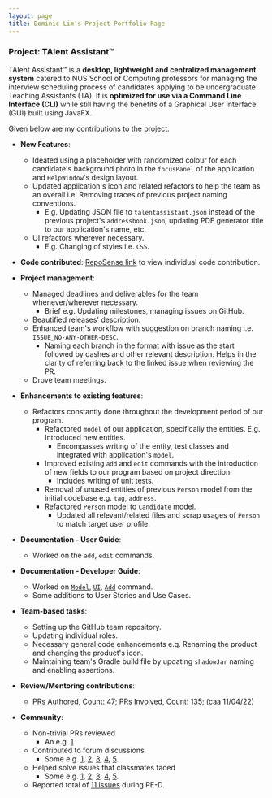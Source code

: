 ```yaml
---
layout: page
title: Dominic Lim's Project Portfolio Page
---
```


### Project: TAlent Assistant™

TAlent Assistant™ is a **desktop, lightweight and centralized management system** catered to NUS School of Computing professors for managing
the interview scheduling process of candidates applying to be undergraduate Teaching Assistants (TA). It is **optimized for use via a Command Line Interface (CLI)** while still having the benefits of a Graphical User Interface (GUI) built using JavaFX.

Given below are my contributions to the project.

* **New Features**:
  * Ideated using a placeholder with randomized colour for each candidate's background photo in the `focusPanel` of the application and `HelpWindow`'s design layout.
  * Updated application's icon and related refactors to help the team as an overall i.e. Removing traces of previous project naming conventions.
    * E.g. Updating JSON file to `talentassistant.json` instead of the previous project's `addressbook.json`, updating PDF generator title to our application's name, etc.
  * UI refactors wherever necessary.
    * E.g. Changing of styles i.e. `CSS`.

* **Code contributed**: [RepoSense link](https://nus-cs2103-ay2122s2.github.io/tp-dashboard/?search=domlimm&breakdown=true) to view individual code contribution.

* **Project management**:
  * Managed deadlines and deliverables for the team whenever/wherever necessary.
    * Brief e.g. Updating milestones, managing issues on GitHub.
  * Beautified releases' description.
  * Enhanced team's workflow with suggestion on branch naming i.e. `ISSUE_NO-ANY-OTHER-DESC`.
    * Naming each branch in the format with issue as the start followed by dashes and other relevant description. Helps in the clarity of referring back to the linked issue when reviewing the PR.
  * Drove team meetings.

* **Enhancements to existing features**:
  * Refactors constantly done throughout the development period of our program.
    * Refactored `model` of our application, specifically the entities. E.g. Introduced new entities.
      * Encompasses writing of the entity, test classes and integrated with application's `model`.
    * Improved existing `add` and `edit` commands with the introduction of new fields to our program based on project direction.
      * Includes writing of unit tests.
    * Removal of unused entities of previous `Person` model from the initial codebase e.g. `tag`, `address`.
    * Refactored `Person` model to `Candidate` model.
      * Updated all relevant/related files and scrap usages of `Person` to match target user profile.

* **Documentation - User Guide**:
  * Worked on the `add`, `edit` commands.

* **Documentation - Developer Guide**:
  * Worked on [`Model`](https://ay2122s2-cs2103-f11-2.github.io/tp/DeveloperGuide.html#model-component), [`UI`](https://ay2122s2-cs2103-f11-2.github.io/tp/DeveloperGuide.html#ui-component), [`Add`](https://ay2122s2-cs2103-f11-2.github.io/tp/DeveloperGuide.html#add-feature) command.
  * Some additions to User Stories and Use Cases.

* **Team-based tasks**:
  * Setting up the GitHub team repository.
  * Updating individual roles.
  * Necessary general code enhancements e.g. Renaming the product and changing the product's icon.
  * Maintaining team's Gradle build file by updating `shadowJar` naming and enabling assertions.

* **Review/Mentoring contributions**:
  * [PRs Authored](https://github.com/AY2122S2-CS2103-F11-2/tp/pulls?q=is%3Apr+author%3Adomlimm), Count: 47; [PRs Involved](https://github.com/AY2122S2-CS2103-F11-2/tp/pulls?q=is%3Apr+involves%3Adomlimm), Count: 135; (caa 11/04/22)

* **Community**:
  * Non-trivial PRs reviewed
    * An e.g. [1](https://github.com/AY2122S2-CS2103-F11-2/tp/pull/184)
  * Contributed to forum discussions
    * Some e.g. [1](https://github.com/nus-cs2103-AY2122S2/forum/issues/131), [2](https://github.com/nus-cs2103-AY2122S2/forum/issues/212), [3](https://github.com/nus-cs2103-AY2122S2/forum/issues/166), [4](https://github.com/nus-cs2103-AY2122S2/forum/issues/124), [5](https://github.com/nus-cs2103-AY2122S2/forum/issues/121).
  * Helped solve issues that classmates faced
    * Some e.g. [1](https://github.com/nus-cs2103-AY2122S2/forum/issues/225), [2](https://github.com/nus-cs2103-AY2122S2/forum/issues/89), [3](https://github.com/nus-cs2103-AY2122S2/forum/issues/123), [4](https://github.com/nus-cs2103-AY2122S2/forum/issues/37), [5](https://github.com/nus-cs2103-AY2122S2/forum/issues/195).
  * Reported total of [11 issues](https://github.com/domlimm/ped/issues) during PE-D.
